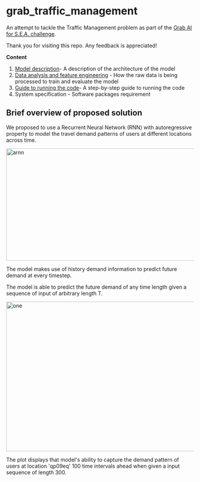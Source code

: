 # grab_traffic_management

An attempt to tackle the Traffic Management problem as part of the [Grab AI for S.E.A. challenge](https://www.aiforsea.com/traffic-management).

Thank you for visiting this repo. Any feedback is appreciated! 


**Content**

1. [Model description](https://github.com/Tanmengxuan/grab_traffic_management/tree/master/1_Model_Description)- A description of the architecture of the model
2. [Data analysis and feature engineering](https://github.com/Tanmengxuan/grab_traffic_management/tree/master/2_Data_Analysis) - How the raw data is being processed to train and evaluate the model 
3. [Guide to running the code](https://github.com/Tanmengxuan/grab_traffic_management/tree/master/3_Main)- A step-by-step guide to running the code
4. System specification - Software packages requirement


## Brief overview of proposed solution

We proposed to use a Recurrent Neural Network (RNN) with autoregressive property to model the travel 
demand patterns of users at different locations across time.

<div>
<img src="https://raw.githubusercontent.com/Tanmengxuan/cicids2017/master/images/arnn.png" alt="arnn" width="550px" height="300px" style="display: block;">
</div>


The model makes use of history demand information to predict future demand at every timestep.


The model is able to predict the future demand of any time length given a sequence of input of arbitrary length T.  

<div>
<img src="https://raw.githubusercontent.com/Tanmengxuan/cicids2017/master/images/locations_1.png" alt="one" width="800px" height="400px" style="display: block;">
</div>


The plot displays that model's ability to capture the demand pattern of users at location 'qp09eq' 100 time intervals ahead
when given a input sequence of length 300.
